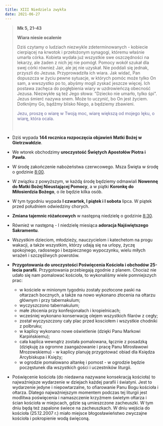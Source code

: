 ```yaml
---
title: XIII Niedziela zwykła
date: 2021-06-27
---
```


> **Mk 5, 21-43**
>
> **Wiara niesie ocalenie**
>
> Dziś czytamy o ludziach niezwykle zdeterminowanych - kobiecie cierpiącej na krwotok i przełożonym synagogi, któremu właśnie umarła córka. Kobieta wydała już wszystkie swe oszczędności na lekarzy, ale żaden z nich jej nie pomógł. Pomocy wokół szukał dla swej córki również Jair, ale jej nie uzyskał. Nie poddali się jednak, przyszli do Jezusa. Przyprowadziła ich wiara. Jak widać, Pan dopuszcza w życiu pewne sytuacje, w których pomóc może tylko On sam, a wwszystko po to, abyśmy mogli zyskać jeszcze więcej. Ich postawa zachęca do pogłębienia wiary w uzdrowieńczą obecność Jezusa. Niezwykłe są też Jego słowa: "Dziecko nie umarło, tylko śpi". Jezus śmierć nazywa snem. Może to uczynić, bo On jest życiem. Dotknijmy Go, bądźmy blisko Niego, a będziemy zbawieni.
>
> <span style="color: #666699;">Jezu, proszę o wiarę w Twoją moc, wiarę większą od mojego lęku, o wiarę, która ocala.</span>
>
> &nbsp;

- Dziś wypada **144 rocznica rozpoczęcia objawień Matki Bożej w Gietrzwałdzie**.
- We wtorek obchodzimy **uroczystość Świętych Apostołów Piotra i Pawła**.
- W środę zakończenie nabożeństwa czerwcowego. Msza Święta w środę o godzinie <u>8:00</u>.
- W związku z powyższym, w każdą środę będziemy odmawiali **Nowennę do Matki Bożej Nieustającej Pomocy**, a w piątki **Koronkę do Miłosierdzia Bożego**, o ile będzie kilka osób.
- W tym tygodniu wypada **I czwartek, I piątek i I sobota** lipca. W piątek przed południem odwiedziny chorych.
- **Zmiana tajemnic różańcowych** w następną niedzielę o godzinie <u>8:30</u>.
- Również w następną - I niedzielę miesiąca **adoracja Najświętszego Sakramentu**.
- Wszystkim dzieciom, młodzieży, nauczycielom i katechetom na progu wakacji, a także wszystkim, którzy udają się na urlopy, życzę spokojnego, radosnego i bezpiecznego wypoczynku, wielu miłych wrażeń i szczęśliwych powrotów.

- **Przygotowania do uroczystości Poświęcenia Kościoła i obchodów 25-lecia parafii**. Przygotowania przebiegają zgodnie z planem. Chociaż nie udało się nam pomalować kościoła, to wykonaliśmy wiele pomniejszych prac:
  - w kościele w minionym tygodniu zostały pozłocone paski na ołtarzach bocznych, a także na nowo wykonano złocenia na ołtarzu głównym i przy tabernakulum;
  - wyczyszczono tabernakulum;
  - małe złocenia przy konfesjonałach i kropielnicach;
  - wcześniej wykonano konserwację olejem wszystkich filarów z cegły;
  - został wyczyszczony cały plac przed kosciołem i wszystkie chodniki z polbruku;
  - w kaplicy wykonano nowe oświetlenie (dzięki Panu Markowi Karpińskiemu);
  - cała kaplica wewnątrz została pomalowana, łącznie z posadzką (dziękuję za ogromne zaangażowanie i pracę Panu Mirosławowi Mrozowskiemu) - w kaplicy planuję przygotować obiad dla Księdza Arcybiskupa i Księży;
  - w ogrodzie pomalowano altankę i pomost - w ogrodzie będzie poczęstunek dla wszystkich gości i uczestników liturgii.
- Poświęcenie kościoła (do niedawna nazywane konsekracją kościoła) to najważniejsze wydarzenie w dziejach każdej parafii i światyni. Jest to wydarzenie jedyne i niepowtarzalne, to ofiarowanie Panu Bogu kościoła i ołtarza. Dlatego najważniejszym momentem podczas tej liturgii jest modlitwa poświęcenia i namaszczenie krzyżmem świetym ołtarza i ścian kościoła w miejscach, gdzie są umieszczone zacheuszki. W tym dniu będą też zapalone świece na zacheuszkach. W dniu wejścia do kościoła (25.12.2007 r.) miało miejsce błogosławieństwo zwyczajne kościoła i pokropienie wodą święconą.
